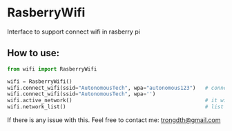 # RasberryWifi
Interface to support connect wifi in rasberry pi

## How to use:

```python
from wifi import RasberryWifi

wifi = RasberryWifi()
wifi.connect_wifi(ssid="AutonomousTech", wpa="autonomous123")   # connect wifi with password
wifi.connect_wifi(ssid="AutonomousTech", wpa='')                        # connect wifi which no password
wifi.active_network()                                           # it will return AutonomousTech
wifi.network_list()                                             # list all networks you have been connected before
```

If there is any issue with this. Feel free to contact me: trongdth@gmail.com
